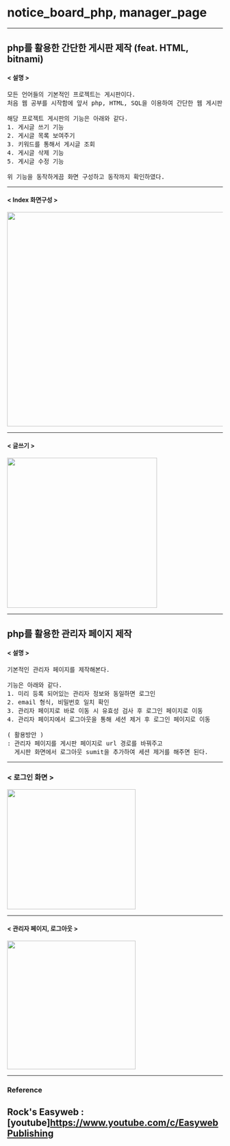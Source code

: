 # notice_board_php, manager_page
------------------
## php를 활용한 간단한 게시판 제작 (feat. HTML, bitnami)

#### < 설명 >
<pre>
모든 언어들의 기본적인 프로젝트는 게시판이다.
처음 웹 공부를 시작함에 앞서 php, HTML, SQL을 이용하여 간단한 웹 게시판을 제작한다.

해당 프로젝트 게시판의 기능은 아래와 같다.
1. 게시글 쓰기 기능
2. 게시글 목록 보여주기
3. 키워드를 통해서 게시글 조회
4. 게시글 삭제 기능
5. 게시글 수정 기능

위 기능을 동작하게끔 화면 구성하고 동작까지 확인하였다.
</pre>
------------------
#### < Index 화면구성 >
<img src="https://user-images.githubusercontent.com/108309664/178682287-0b7fdc65-9da8-40f7-933f-1a506a3024fb.png" width="600" height="500">

------------------
#### < 글쓰기 >
<img src="https://user-images.githubusercontent.com/108309664/178683571-abdc4979-0dad-44ea-8050-1e42999c6281.png" width="350" height="350">

------------------
## php를 활용한 관리자 페이지 제작

#### < 설명 >
<pre>
기본적인 관리자 페이지를 제작해본다.

기능은 아래와 같다.
1. 미리 등록 되어있는 관리자 정보와 동일하면 로그인
2. email 형식, 비밀번호 일치 확인
3. 관리자 페이지로 바로 이동 시 유효성 검사 후 로그인 페이지로 이동
4. 관리자 페이지에서 로그아웃을 통해 세션 제거 후 로그인 페이지로 이동

( 활용방안 )
: 관리자 페이지를 게시판 페이지로 url 경로를 바꿔주고 
  게시판 화면에서 로그아웃 sumit을 추가하여 세션 제거를 해주면 된다.
</pre>
------------------
### < 로그인 화면 >
<img src="https://user-images.githubusercontent.com/108309664/178881184-995d4786-4d27-4b8a-94f5-ad46b00e8dec.png" width="300" height="280">

------------------
#### < 관리자 페이지, 로그아웃 >
<img src="https://user-images.githubusercontent.com/108309664/178881591-85505ec0-879b-4f8c-832e-188f7688226b.png" width="300" heigth="300">

------------------
### Reference

Rock's Easyweb : [youtube]https://www.youtube.com/c/EasywebPublishing
------------------
